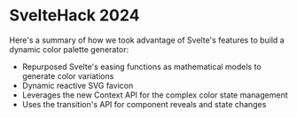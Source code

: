 # SvelteHack 2024

Here's a summary of how we took advantage of Svelte's features to build a dynamic color palette generator:

- Repurposed Svelte's easing functions as mathematical models to generate color variations
- Dynamic reactive SVG favicon
- Leverages the new Context API for the complex color state management
- Uses the transition's API for component reveals and state changes
